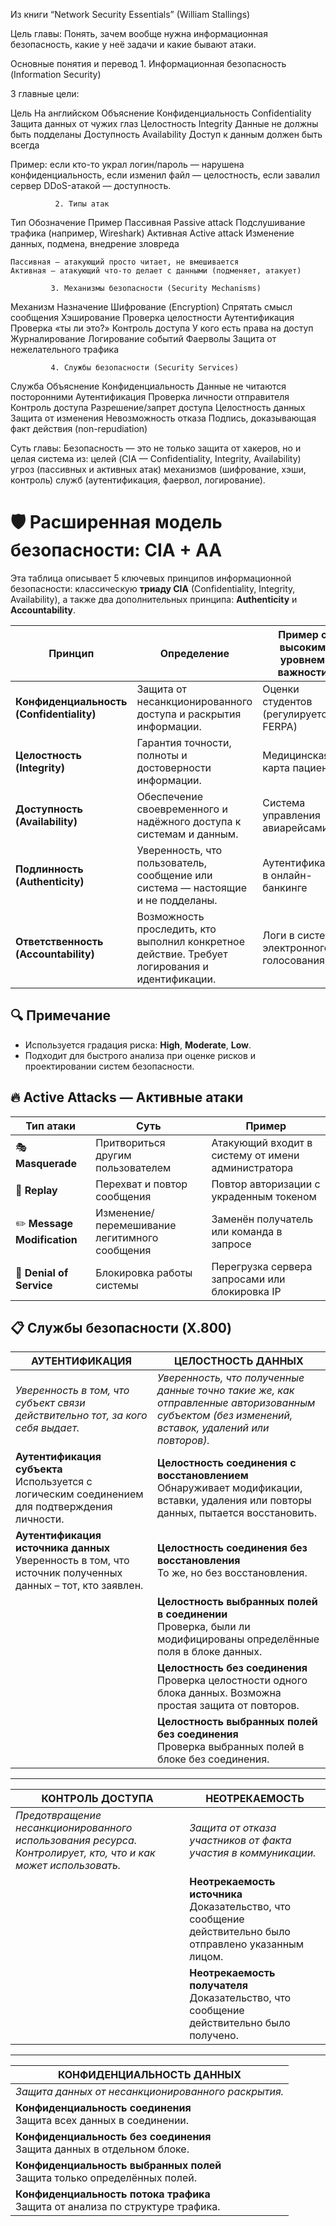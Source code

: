 
Из книги “Network Security Essentials” (William Stallings)

Цель главы:
Понять, зачем вообще нужна информационная безопасность, какие у неё задачи и какие бывают атаки.

Основные понятия и перевод
               1. Информационная безопасность (Information Security)

3 главные цели:

Цель	                 На английском	        Объяснение
Конфиденциальность	   Confidentiality	      Защита данных от чужих глаз
Целостность	           Integrity	Данные      не должны быть подделаны
Доступность	           Availability	        Доступ к данным должен быть всегда

 Пример: 
если кто-то украл логин/пароль — нарушена конфиденциальность,
если изменил файл — целостность,
если завалил сервер DDoS-атакой — доступность.

              2. Типы атак

Тип              	Обозначение	        Пример
Пассивная	        Passive attack	    Подслушивание трафика (например, Wireshark)
Активная	        Active attack	      Изменение данных, подмена, внедрение зловреда

    Пассивная — атакующий просто читает, не вмешивается
    Активная — атакующий что-то делает с данными (подменяет, атакует)

             3. Механизмы безопасности (Security Mechanisms) 

Механизм	         Назначение
Шифрование         (Encryption)	Спрятать смысл сообщения
Хэширование	       Проверка целостности
Аутентификация	   Проверка «ты ли это?»
Контроль доступа	 У кого есть права на доступ
Журналирование	   Логирование событий
Фаерволы	         Защита от нежелательного трафика

             4. Службы безопасности (Security Services)
Служба	                  Объяснение
Конфиденциальность	      Данные не читаются посторонними
Аутентификация	          Проверка личности отправителя
Контроль доступа	        Разрешение/запрет доступа
Целостность данных	      Защита от изменения
Невозможность отказа	    Подпись, доказывающая факт действия (non-repudiation)

   Суть главы:
Безопасность — это не только защита от хакеров, но и целая система из:
целей (CIA — Confidentiality, Integrity, Availability)
угроз (пассивных и активных атак)
механизмов (шифрование, хэши, контроль)
служб (аутентификация, фаервол, логирование).

# 🛡️ Расширенная модель безопасности: CIA + AA

Эта таблица описывает 5 ключевых принципов информационной безопасности: классическую **триаду CIA** (Confidentiality, Integrity, Availability), а также два дополнительных принципа: **Authenticity** и **Accountability**.

| **Принцип**                            | **Определение**                                                                                                                                        | **Пример с высоким уровнем важности**                                               | **Умеренный уровень**                                          | **Низкий уровень**                              |
|----------------------------------------|--------------------------------------------------------------------------------------------------------------------------------------------------------|-----------------------------------------------------------------|----------------------------------------------------------------|---------------------------------------------------------------|
| **Конфиденциальность (Confidentiality)** | Защита от несанкционированного доступа и раскрытия информации.                                                                                       | Оценки студентов (регулируется FERPA)                                             | Данные о зачислении студентов                                  | Публичные списки на сайте                       |
| **Целостность (Integrity)**            | Гарантия точности, полноты и достоверности информации.                                                                                                 | Медицинская карта пациента                                                         | Форум зарегистрированных пользователей                         | Личный блог                                     |
| **Доступность (Availability)**         | Обеспечение своевременного и надёжного доступа к системам и данным.                                                                                    | Система управления авиарейсами                                                      | Веб-сайт компании                                              | Хобби-сайт                                      |
| **Подлинность (Authenticity)**         | Уверенность, что пользователь, сообщение или система — настоящие и не подделаны.                                                                       | Аутентификация в онлайн-банкинге                                                  | Корпоративная почта                                            | Логин на фан-сайте                              |
| **Ответственность (Accountability)**   | Возможность проследить, кто выполнил конкретное действие. Требует логирования и идентификации.                                                         | Логи в системе электронного голосования                                         | Журнал редактирования в вики                                   | Комментарии на развлекательных сайтах           |
 
## 🔍 Примечание
- Используется градация риска: **High**, **Moderate**, **Low**.
- Подходит для быстрого анализа при оценке рисков и проектировании систем безопасности.

## 🔥 Active Attacks — Активные атаки

| Тип атаки                   | Суть                                          | Пример                                             |
| --------------------------- | --------------------------------------------- | -------------------------------------------------- |
| 🎭 **Masquerade**           | Притвориться другим пользователем             | Атакующий входит в систему от имени администратора |
| 🔁 **Replay**               | Перехват и повтор сообщения                   | Повтор авторизации с украденным токеном            |
| ✏️ **Message Modification** | Изменение/перемешивание легитимного сообщения | Заменён получатель или команда в запросе           |
| 🛑 **Denial of Service**    | Блокировка работы системы                     | Перегрузка сервера запросами или блокировка IP     |

## 📋 Службы безопасности (X.800)

| **АУТЕНТИФИКАЦИЯ** | **ЦЕЛОСТНОСТЬ ДАННЫХ** |
|--------------------|--------------------------|
| *Уверенность в том, что субъект связи действительно тот, за кого себя выдает.* | *Уверенность, что полученные данные точно такие же, как отправленные авторизованным субъектом (без изменений, вставок, удалений или повторов).* |
| **Аутентификация субъекта**<br>Используется с логическим соединением для подтверждения личности. | **Целостность соединения с восстановлением**<br>Обнаруживает модификации, вставки, удаления или повторы данных, пытается восстановить. |
| **Аутентификация источника данных**<br>Уверенность в том, что источник полученных данных – тот, кто заявлен. | **Целостность соединения без восстановления**<br>То же, но без восстановления. |
| | **Целостность выбранных полей в соединении**<br>Проверка, были ли модифицированы определённые поля в блоке данных. |
| | **Целостность без соединения**<br>Проверка целостности одного блока данных. Возможна простая защита от повторов. |
| | **Целостность выбранных полей без соединения**<br>Проверка выбранных полей в блоке без соединения. |

---

| **КОНТРОЛЬ ДОСТУПА** | **НЕОТРЕКАЕМОСТЬ** |
|----------------------|--------------------|
| *Предотвращение несанкционированного использования ресурса. Контролирует, кто, что и как может использовать.* | *Защита от отказа участников от факта участия в коммуникации.* |
| | **Неотрекаемость источника**<br>Доказательство, что сообщение действительно было отправлено указанным лицом. |
| | **Неотрекаемость получателя**<br>Доказательство, что сообщение действительно было получено. |

---

| **КОНФИДЕНЦИАЛЬНОСТЬ ДАННЫХ** |
|------------------------------|
| *Защита данных от несанкционированного раскрытия.* |
| **Конфиденциальность соединения**<br>Защита всех данных в соединении. |
| **Конфиденциальность без соединения**<br>Защита данных в отдельном блоке. |
| **Конфиденциальность выбранных полей**<br>Защита только определённых полей. |
| **Конфиденциальность потока трафика**<br>Защита от анализа по структуре трафика. |


